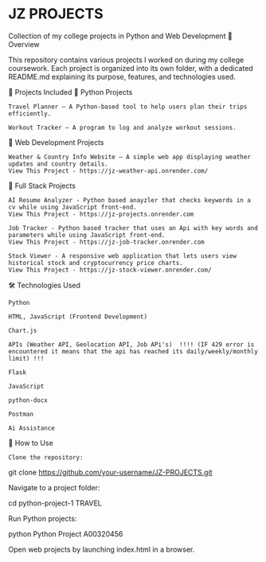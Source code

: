 # JZ PROJECTS


Collection of my college projects in Python and Web Development
📌 Overview

This repository contains various projects I worked on during my college coursework. Each project is organized into its own folder, with a dedicated README.md explaining its purpose, features, and technologies used.


📂 Projects Included
🔹 Python Projects
    
    Travel Planner – A Python-based tool to help users plan their trips efficiently.

    Workout Tracker – A program to log and analyze workout sessions.

🔹 Web Development Projects

    Weather & Country Info Website – A simple web app displaying weather updates and country details.
    View This Project - https://jz-weather-api.onrender.com/


🔹 Full Stack Projects

    AI Resume Analyzer - Python based anayzler that checks keywords in a cv while using JavaScript front-end.    
    View This Project - https://jz-projects.onrender.com

    Job Tracker - Python based tracker that uses an Api with key words and parameters while using JavaScript front-end.
    View This Project - https://jz-job-tracker.onrender.com

    Stock Viewer - A responsive web application that lets users view historical stock and cryptocurrency price charts.
    View This Project - https://jz-stock-viewer.onrender.com/



🛠 Technologies Used

    Python

    HTML, JavaScript (Frontend Development)

    Chart.js

    APIs (Weather API, Geolocation API, Job APi's)  !!!! (IF 429 error is encountered it means that the api has reached its daily/weekly/monthly limit) !!!

    Flask

    JavaScript

    python-docx

    Postman

    Ai Assistance

🚀 How to Use

    Clone the repository:

git clone https://github.com/your-username/JZ-PROJECTS.git

Navigate to a project folder:

cd python-project-1 TRAVEL

Run Python projects:

python Python Project A00320456

Open web projects by launching index.html in a browser.




